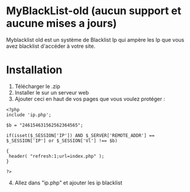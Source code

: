 # MyBlackList-old (aucun support et aucune mises a jours)

Myblacklist old est un système de Blacklist Ip qui ampère les Ip que vous avez blacklist d'accéder à votre site.

# Installation 
1. Télécharger le .zip
2. Installer le sur un serveur web
3. Ajouter ceci en haut de vos pages que vous voulez protéger : 	
```
<?php
include 'ip.php';

$b = "246154631562562364565";

if(isset($_SESSION['IP']) AND $_SERVER['REMOTE_ADDR'] == $_SESSION['IP'] or $_SESSION['Vl'] !== $b) 

{
 header( "refresh:1;url=index.php" );
}

?>
```
4. Allez dans "ip.php" et ajouter les ip blacklist
